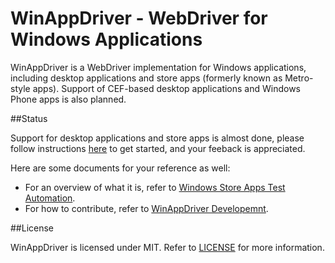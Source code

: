 WinAppDriver - WebDriver for Windows Applications
=================================================

WinAppDriver is a WebDriver implementation for Windows applications, including desktop applications and store apps (formerly known as Metro-style apps). Support of CEF-based desktop applications and Windows Phone apps is also planned.

##Status

Support for desktop applications and store apps is almost done, please follow instructions [here](https://github.com/imsardine/winappdriver/wiki/Getting-Started) to get started, and your feeback is appreciated.

Here are some documents for your reference as well:

 * For an overview of what it is, refer to [Windows Store Apps Test Automation](http://www.slideshare.net/jeremykao92/winappdriver-windows-store-apps-test-automation).
 * For how to contribute, refer to [WinAppDriver Developemnt](http://www.slideshare.net/jeremykao92/winappdriver-development).

##License

WinAppDriver is licensed under MIT. Refer to [LICENSE](LICENSE) for more information.
